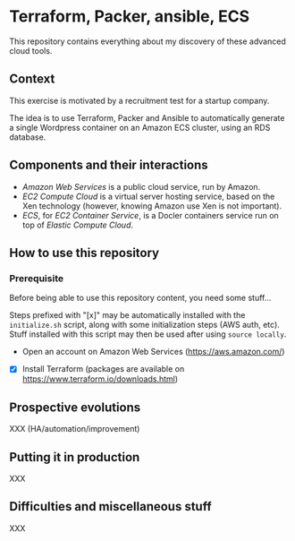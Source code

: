 # Terraform, Packer, ansible, ECS

This repository contains everything about my discovery of these advanced cloud
tools.

## Context

This exercise is motivated by a recruitment test for a startup company.

The idea is to use Terraform, Packer and Ansible to automatically generate a
single Wordpress container on an Amazon ECS cluster, using an RDS database.

## Components and their interactions

* *Amazon Web Services* is a public cloud service, run by Amazon.
* *EC2 Compute Cloud* is a virtual server hosting service, based on the
  Xen technology (however, knowing Amazon use Xen is not important).
* *ECS*, for *EC2 Container Service*, is a Docler containers service run on top
  of *Elastic Compute Cloud*.

## How to use this repository

### Prerequisite

Before being able to use this repository content, you need some stuff...

Steps prefixed with "[x]" may be automatically installed with the
`initialize.sh` script, along with some initialization steps (AWS auth, etc).
Stuff installed with this script may then be used after using `source locally`.

* Open an account on Amazon Web Services (https://aws.amazon.com/)
* [x] Install Terraform (packages are available on
  https://www.terraform.io/downloads.html)

## Prospective evolutions

XXX (HA/automation/improvement)

## Putting it in production

XXX

## Difficulties and miscellaneous stuff

XXX
